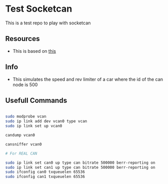 # Test Socketcan

This is a test repo to play with socketcan

## Resources

* This is based on [this](https://www.youtube.com/watch?v=h8JVC13S66g&t=71s) 

## Info

* This simulates the speed and rev limiter of a car where the id of the can node is 500

## Usefull Commands

```bash

sudo modprobe vcan
sudo ip link add dev vcan0 type vcan
sudo ip link set up vcan0

candump vcan0

cansniffer vcan0

# For REAL CAN

sudo ip link set can0 up type can bitrate 500000 berr-reporting on
sudo ip link set can1 up type can bitrate 500000 berr-reporting on
sudo ifconfig can0 txqueuelen 65536
sudo ifconfig can1 txqueuelen 65536

```
